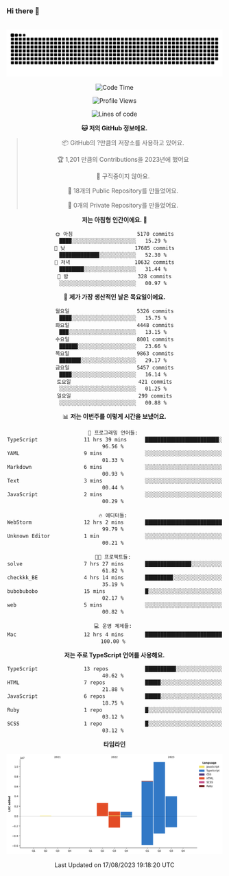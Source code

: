 ### Hi there 👋
<div align="center">

<br />

<picture>
  <source media="(prefers-color-scheme: dark)" srcset="https://raw.githubusercontent.com/bubobubobo/bubobubobo/output/github-contribution-grid-snake-dark.svg">
  <source media="(prefers-color-scheme: light)" srcset="https://raw.githubusercontent.com/bubobubobo/bubobubobo/output/github-contribution-grid-snake.svg">
  <img alt="github contribution grid snake animation" src="https://raw.githubusercontent.com/bubobubobo/bubobubobo/output/github-contribution-grid-snake.svg">
</picture>

<!--START_SECTION:waka-->
![Code Time](http://img.shields.io/badge/Code%20Time-12%20hrs%2035%20mins-blue)

![Profile Views](http://img.shields.io/badge/Profile%20Views-140-blue)

![Lines of code](https://img.shields.io/badge/%EC%A0%80%EB%8A%94%20%EC%97%AC%ED%83%9C%EA%B9%8C%EC%A7%80%20-26.4%20million%20%EC%A4%84%EC%9D%98%20%EC%BD%94%EB%93%9C%EB%A5%BC%20%EC%9E%91%EC%84%B1%ED%96%88%EC%96%B4%EC%9A%94.-blue)

**🐱 저의 GitHub 정보에요.** 

> 📦 GitHub의 ?만큼의 저장소를 사용하고 있어요. 
 > 
> 🏆 1,201 만큼의 Contributions을 2023년에 했어요
 > 
> 🚫 구직중이지 않아요.
 > 
> 📜 18개의 Public Repository를 만들었어요. 
 > 
> 🔑 0개의 Private Repository를 만들었어요. 
 > 
**저는 아침형 인간이에요. 🐤** 

```text
🌞 아침                     5170 commits        ████░░░░░░░░░░░░░░░░░░░░░   15.29 % 
🌆 낮　                     17685 commits       █████████████░░░░░░░░░░░░   52.30 % 
🌃 저녁                     10632 commits       ████████░░░░░░░░░░░░░░░░░   31.44 % 
🌙 밤　                     328 commits         ░░░░░░░░░░░░░░░░░░░░░░░░░   00.97 % 
```
📅 **제가 가장 생산적인 날은 목요일이에요.** 

```text
월요일                      5326 commits        ████░░░░░░░░░░░░░░░░░░░░░   15.75 % 
화요일                      4448 commits        ███░░░░░░░░░░░░░░░░░░░░░░   13.15 % 
수요일                      8001 commits        ██████░░░░░░░░░░░░░░░░░░░   23.66 % 
목요일                      9863 commits        ███████░░░░░░░░░░░░░░░░░░   29.17 % 
금요일                      5457 commits        ████░░░░░░░░░░░░░░░░░░░░░   16.14 % 
토요일                      421 commits         ░░░░░░░░░░░░░░░░░░░░░░░░░   01.25 % 
일요일                      299 commits         ░░░░░░░░░░░░░░░░░░░░░░░░░   00.88 % 
```


📊 **저는 이번주를 이렇게 시간을 보냈어요.** 

```text
💬 프로그래밍 언어들: 
TypeScript               11 hrs 39 mins      ████████████████████████░   96.56 % 
YAML                     9 mins              ░░░░░░░░░░░░░░░░░░░░░░░░░   01.33 % 
Markdown                 6 mins              ░░░░░░░░░░░░░░░░░░░░░░░░░   00.93 % 
Text                     3 mins              ░░░░░░░░░░░░░░░░░░░░░░░░░   00.44 % 
JavaScript               2 mins              ░░░░░░░░░░░░░░░░░░░░░░░░░   00.29 % 

🔥 에디터들: 
WebStorm                 12 hrs 2 mins       █████████████████████████   99.79 % 
Unknown Editor           1 min               ░░░░░░░░░░░░░░░░░░░░░░░░░   00.21 % 

🐱‍💻 프로젝트들: 
solve                    7 hrs 27 mins       ███████████████░░░░░░░░░░   61.82 % 
checkkk_BE               4 hrs 14 mins       █████████░░░░░░░░░░░░░░░░   35.19 % 
bubobubobo               15 mins             █░░░░░░░░░░░░░░░░░░░░░░░░   02.17 % 
web                      5 mins              ░░░░░░░░░░░░░░░░░░░░░░░░░   00.82 % 

💻 운영 체제들: 
Mac                      12 hrs 4 mins       █████████████████████████   100.00 % 
```

**저는 주로 TypeScript 언어를 사용해요.** 

```text
TypeScript               13 repos            ██████████░░░░░░░░░░░░░░░   40.62 % 
HTML                     7 repos             █████░░░░░░░░░░░░░░░░░░░░   21.88 % 
JavaScript               6 repos             █████░░░░░░░░░░░░░░░░░░░░   18.75 % 
Ruby                     1 repo              █░░░░░░░░░░░░░░░░░░░░░░░░   03.12 % 
SCSS                     1 repo              █░░░░░░░░░░░░░░░░░░░░░░░░   03.12 % 
```



**타임라인**

![Lines of Code chart](https://raw.githubusercontent.com/bubobubobo/bubobubobo/main/assets/bar_graph.png)


 Last Updated on 17/08/2023 19:18:20 UTC
<!--END_SECTION:waka-->

</div>
